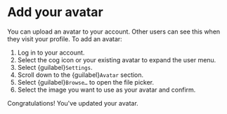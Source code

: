 # Add your avatar

You can upload an avatar to your account. Other users can see this when they visit your profile. To add an avatar:

1. Log in to your account.
2. Select the cog icon or your existing avatar to expand the user menu.
3. Select {guilabel}`Settings`.
4. Scroll down to the {guilabel}`Avatar` section.
5. Select {guilabel}`Browse…` to open the file picker.
6. Select the image you want to use as your avatar and confirm.

Congratulations! You've updated your avatar.
